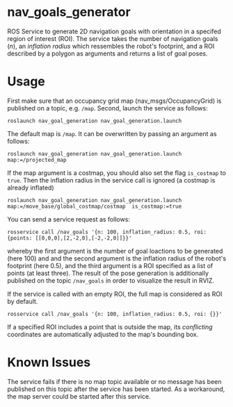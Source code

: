 nav_goals_generator
===================

ROS Service to generate 2D navigation goals with orientation in a specifed
region of interest (ROI). The service takes the number of navigation goals
(*n*), an *inflation radius* which ressembles the robot's footprint, and a ROI
described by a polygon as arguments and returns a list of goal poses.


# Usage

First make sure that an occupancy grid map (nav_msgs/OccupancyGrid) is
published on a topic, e.g. `/map`. Second, launch the service as follows:

```
roslaunch nav_goal_generation nav_goal_generation.launch
```
The default map is `/map`. It can be overwritten by passing an argument as follows:
```
roslaunch nav_goal_generation nav_goal_generation.launch map:=/projected_map
```
If the map argument is a costmap, you should also set the flag `is_costmap` to `true`. Then the inflation radius in the service call is ignored (a costmap is already inflated)
```
roslaunch nav_goal_generation nav_goal_generation.launch map:=/move_base/global_costmap/costmap  is_costmap:=true

```
You can send a service request as follows:

```
rosservice call /nav_goals '{n: 100, inflation_radius: 0.5, roi: {points: [[0,0,0],[2,-2,0],[-2,-2,0]]}}'
```

whereby the first argument is the number of goal loactions to be generated
(here 100) and and the second argument is the inflation radius of the robot's
footprint (here 0.5), and the third argument is a ROI specified as a list of
points (at least three).  The result of the pose generation is additionally
published on the topic `/nav_goals` in order to visualize the result in RVIZ.

If the service is called with an empty ROI, the full map is considered as ROI
by default. 

```
rosservice call /nav_goals '{n: 100, inflation_radius: 0.5, roi: {}}'
```

If a specified ROI includes a point that is outside the map, its *conflicting*
coordinates are automatically adjusted to the map's bounding box.

# Known Issues

The service fails if there is no map topic available or no message has been
published on this topic after the service has been started. As a workaround,
the map server could be started after this service.
 





